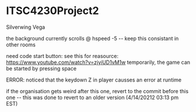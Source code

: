 # ITSC4230Project2
Silverwing Vega

the background currently scrolls @ hspeed -5 -- keep this consistant in other rooms

need code start button: see this for reasource: https://www.youtube.com/watch?v=zjyiUD1vM1w
	temporarily, the game can be started by pressing space


ERROR: noticed that the keydown Z in player causses an error at runtime

if the organisation gets weird after this one, revert to the commit before this one -- this was done to revert to an older version (4/14/20212 03:13 pm EST)